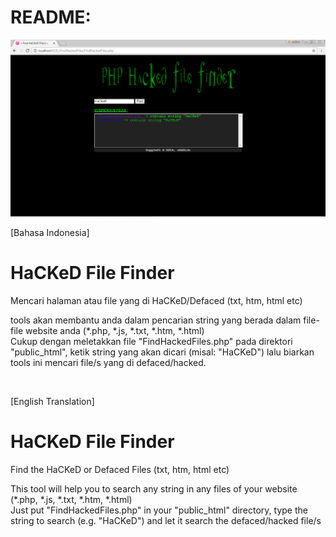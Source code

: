 <h1>README:</h1>
<img src="https://github.com/aghanathan/HaCKeDFileFinder/blob/master/screen-shot.png"/>

[Bahasa Indonesia]
# HaCKeD File Finder
Mencari halaman atau file yang di HaCKeD/Defaced (txt, htm, html etc)

tools akan membantu anda dalam pencarian string yang berada dalam file-file website anda (*.php, *.js, *.txt, *.htm, *.html) <br>
Cukup dengan meletakkan file "FindHackedFiles.php" pada direktori "public_html", ketik string yang akan dicari (misal: "HaCKeD") lalu biarkan tools ini mencari file/s yang di defaced/hacked.

<p>&nbsp;</p>

[English Translation]
# HaCKeD File Finder
Find the HaCKeD or Defaced Files (txt, htm, html etc)

This tool will help you to search any string in any files of your website (*.php, *.js, *.txt, *.htm, *.html) <br>
Just put "FindHackedFiles.php" in your "public_html" directory, type the string to search (e.g. "HaCKeD") and let it search the defaced/hacked file/s


